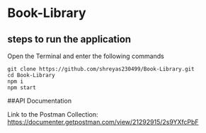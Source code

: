 # Book-Library

## steps to run the application
Open the Terminal and enter the following commands
```
git clone https://github.com/shreyas230499/Book-Library.git 
cd Book-Library
npm i
npm start
```

##API Documentation

Link to the Postman Collection:
https://documenter.getpostman.com/view/21292915/2s9YXfcPbF 
